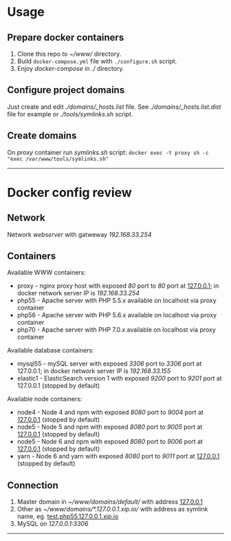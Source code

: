 # Usage


## Prepare docker containers

1. Clone this repo to *~/www/* directory.
2. Build `docker-compose.yml` file with `./configure.sh` script.
3. Enjoy *docker-compose* in *./* directory.


## Configure project domains

Just create and edit *./domains/_hosts.list* file. See *./domains/_hosts.list.dist* file for example or *./tools/symlinks.sh* script.


## Create domains

On _proxy_ container run *symlinks.sh* script: `docker exec -t proxy sh -c "exec /var/www/tools/symlinks.sh"`



---

# Docker config review


## Network

Network _webserver_ with gatweway _192.168.33.254_


## Containers

Available WWW containers:

* proxy - nginx proxy host with exposed *80* port to *80* port at [127.0.0.1](http://127.0.0.1:80); in docker network server IP is *192.168.33.254*
* php55 - Apache server with PHP 5.5.x available on localhost via proxy container
* php56 - Apache server with PHP 5.6.x available on localhost via proxy container
* php70 - Apache server with PHP 7.0.x available on localhost via proxy container

Available database containers:

* mysql55 - mySQL server with exposed *3306* port to *3306* port at 127.0.0.1; in docker network server IP is *192.168.33.155*
* elastic1 - ElasticSearch version 1 with exposed *9200* port to *9201* port at 127.0.0.1 (stopped by default)

Available node containers:

* node4 - Node 4 and npm with exposed *8080* port to *9004* port at [127.0.0.1](http://127.0.0.1:9004) (stopped by default)
* node5 - Node 5 and npm with exposed *8080* port to *9005* port at [127.0.0.1](http://127.0.0.1:9005) (stopped by default)
* node5 - Node 6 and npm with exposed *8080* port to *9006* port at [127.0.0.1](http://127.0.0.1:9006) (stopped by default)
* yarn - Node 6 and yarn with exposed *8080* port to *9011* port at [127.0.0.1](http://127.0.0.1:9011) (stopped by default)

## Connection

1. Master domain in *~/www/domains/default/* with address [127.0.0.1](http://127.0.0.1)
2. Other as *~/www/domains/\*.127.0.0.1.xip.io/* with address as symlink name, eg. [test.php55.127.0.0.1.xip.io](http://test.php55.127.0.0.1.xip.io)
3. MySQL on *127.0.0.1:3306*

---
